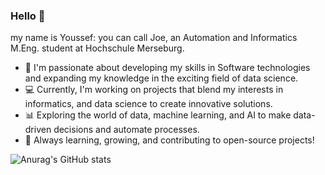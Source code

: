 ### Hello 👋  

my name is Youssef: you can call Joe, an Automation and Informatics M.Eng. student at Hochschule Merseburg.
- 🚀 I'm passionate about developing my skills in Software technologies and expanding my knowledge in the exciting field of data science.
- 💻 Currently, I'm working on projects that blend my interests in informatics, and data science to create innovative solutions.
- 📊 Exploring the world of data, machine learning, and AI to make data-driven decisions and automate processes.
- 🌱 Always learning, growing, and contributing to open-source projects!

![Anurag's GitHub stats](https://github-readme-stats.vercel.app/api?username=yrehim7&show_icons=true&theme=radical)
